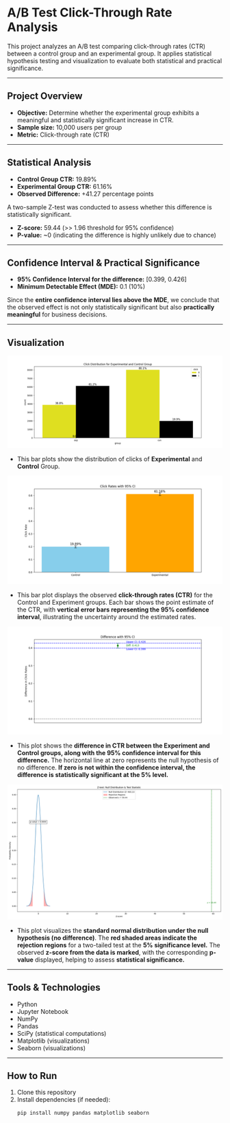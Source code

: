 # A/B Test Click-Through Rate Analysis

This project analyzes an A/B test comparing click-through rates (CTR) between a control group and an experimental group. It applies statistical hypothesis testing and visualization to evaluate both statistical and practical significance.

---

## Project Overview

- **Objective:** Determine whether the experimental group exhibits a meaningful and statistically significant increase in CTR.
- **Sample size:** 10,000 users per group
- **Metric:** Click-through rate (CTR)

---

## Statistical Analysis

- **Control Group CTR:** 19.89%
- **Experimental Group CTR:** 61.16%
- **Observed Difference:** +41.27 percentage points

A two-sample Z-test was conducted to assess whether this difference is statistically significant.

- **Z-score:** 59.44 (>> 1.96 threshold for 95% confidence)
- **P-value:** ~0 (indicating the difference is highly unlikely due to chance)

---

## Confidence Interval & Practical Significance

- **95% Confidence Interval for the difference:** [0.399, 0.426]
- **Minimum Detectable Effect (MDE):** 0.1 (10%)

Since the **entire confidence interval lies above the MDE**, we conclude that the observed effect is not only statistically significant but also **practically meaningful** for business decisions.

---

## Visualization

![Click Distribution Con and Exp](plots/click_distribution_control_and_experimental_group.png)
- This bar plots show the distribution of clicks of **Experimental** and **Control** Group.

![Click Rates with 95% CI](plots/click_rates_with_95_perc_ci.png)
- This bar plot displays the observed **click-through rates (CTR)** for the Control and Experiment groups. Each bar shows the point estimate of the CTR, with **vertical error bars representing the 95% confidence interval**, illustrating the uncertainty around the estimated rates.

![Difference in Click Rates with 95% Confidence Interval](plots/difference_in_click_rates_with_95_perc_ci.png)
- This plot shows the **difference in CTR between the Experiment and Control groups, along with the 95% confidence interval for this difference.** The horizontal line at zero represents the null hypothesis of no difference. **If zero is not within the confidence interval, the difference is statistically significant at the 5% level.**

![Z-test: Null Distribution and Test Statistic](plots/z_test_null_distribution_and_test_statistic.png)
- This plot visualizes the **standard normal distribution under the null hypothesis (no difference)**. The **red shaded areas indicate the rejection regions** for a two-tailed test at the **5% significance level.** The observed **z-score from the data is marked**, with the corresponding **p-value** displayed, helping to assess **statistical significance.**


---

## Tools & Technologies

- Python
- Jupyter Notebook
- NumPy
- Pandas
- SciPy (statistical computations)
- Matplotlib (visualizations)
- Seaborn (visualizations)

---

## How to Run

1. Clone this repository
2. Install dependencies (if needed):  
   ```bash
   pip install numpy pandas matplotlib seaborn


